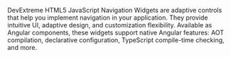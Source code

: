 DevExtreme HTML5 JavaScript Navigation Widgets are adaptive controls that help you implement navigation in your application. They provide intuitive UI, adaptive design, and customization flexibility. Available as Angular components, these widgets support native Angular features: AOT compilation, declarative configuration, TypeScript compile-time checking, and more.